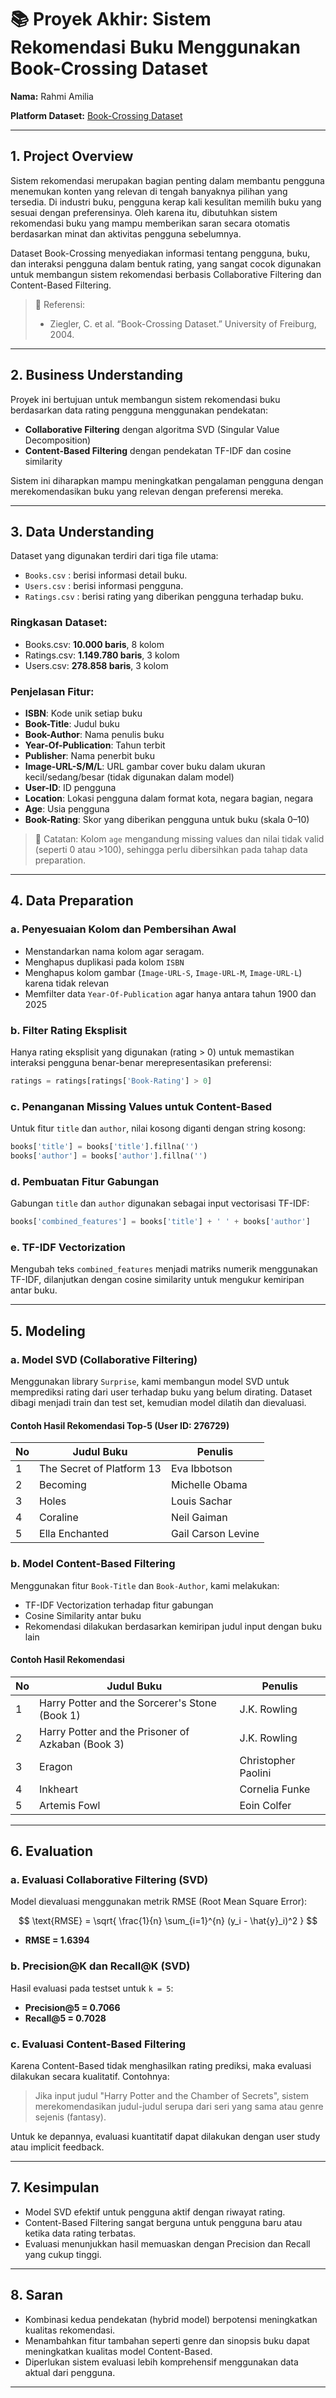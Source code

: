 # 📚 Proyek Akhir: Sistem Rekomendasi Buku Menggunakan Book-Crossing Dataset

**Nama:** Rahmi Amilia

**Platform Dataset:** [Book-Crossing Dataset](http://www2.informatik.uni-freiburg.de/~cziegler/BX/)

---

## 1. Project Overview

Sistem rekomendasi merupakan bagian penting dalam membantu pengguna menemukan konten yang relevan di tengah banyaknya pilihan yang tersedia. Di industri buku, pengguna kerap kali kesulitan memilih buku yang sesuai dengan preferensinya. Oleh karena itu, dibutuhkan sistem rekomendasi buku yang mampu memberikan saran secara otomatis berdasarkan minat dan aktivitas pengguna sebelumnya.

Dataset Book-Crossing menyediakan informasi tentang pengguna, buku, dan interaksi pengguna dalam bentuk rating, yang sangat cocok digunakan untuk membangun sistem rekomendasi berbasis Collaborative Filtering dan Content-Based Filtering.

> 📌 Referensi:
>
> * Ziegler, C. et al. “Book-Crossing Dataset.” University of Freiburg, 2004.

---

## 2. Business Understanding

Proyek ini bertujuan untuk membangun sistem rekomendasi buku berdasarkan data rating pengguna menggunakan pendekatan:

* **Collaborative Filtering** dengan algoritma SVD (Singular Value Decomposition)
* **Content-Based Filtering** dengan pendekatan TF-IDF dan cosine similarity

Sistem ini diharapkan mampu meningkatkan pengalaman pengguna dengan merekomendasikan buku yang relevan dengan preferensi mereka.

---

## 3. Data Understanding

Dataset yang digunakan terdiri dari tiga file utama:

* `Books.csv` : berisi informasi detail buku.
* `Users.csv` : berisi informasi pengguna.
* `Ratings.csv` : berisi rating yang diberikan pengguna terhadap buku.

### Ringkasan Dataset:

* Books.csv: **10.000 baris**, 8 kolom
* Ratings.csv: **1.149.780 baris**, 3 kolom
* Users.csv: **278.858 baris**, 3 kolom

### Penjelasan Fitur:

* **ISBN**: Kode unik setiap buku
* **Book-Title**: Judul buku
* **Book-Author**: Nama penulis buku
* **Year-Of-Publication**: Tahun terbit
* **Publisher**: Nama penerbit buku
* **Image-URL-S/M/L**: URL gambar cover buku dalam ukuran kecil/sedang/besar (tidak digunakan dalam model)
* **User-ID**: ID pengguna
* **Location**: Lokasi pengguna dalam format kota, negara bagian, negara
* **Age**: Usia pengguna
* **Book-Rating**: Skor yang diberikan pengguna untuk buku (skala 0–10)

> 📅 Catatan: Kolom `age` mengandung missing values dan nilai tidak valid (seperti 0 atau >100), sehingga perlu dibersihkan pada tahap data preparation.

---

## 4. Data Preparation

### a. Penyesuaian Kolom dan Pembersihan Awal

* Menstandarkan nama kolom agar seragam.
* Menghapus duplikasi pada kolom `ISBN`
* Menghapus kolom gambar (`Image-URL-S`, `Image-URL-M`, `Image-URL-L`) karena tidak relevan
* Memfilter data `Year-Of-Publication` agar hanya antara tahun 1900 dan 2025

### b. Filter Rating Eksplisit

Hanya rating eksplisit yang digunakan (rating > 0) untuk memastikan interaksi pengguna benar-benar merepresentasikan preferensi:

```python
ratings = ratings[ratings['Book-Rating'] > 0]
```

### c. Penanganan Missing Values untuk Content-Based

Untuk fitur `title` dan `author`, nilai kosong diganti dengan string kosong:

```python
books['title'] = books['title'].fillna('')
books['author'] = books['author'].fillna('')
```

### d. Pembuatan Fitur Gabungan

Gabungan `title` dan `author` digunakan sebagai input vectorisasi TF-IDF:

```python
books['combined_features'] = books['title'] + ' ' + books['author']
```

### e. TF-IDF Vectorization

Mengubah teks `combined_features` menjadi matriks numerik menggunakan TF-IDF, dilanjutkan dengan cosine similarity untuk mengukur kemiripan antar buku.

---

## 5. Modeling

### a. Model SVD (Collaborative Filtering)

Menggunakan library `Surprise`, kami membangun model SVD untuk memprediksi rating dari user terhadap buku yang belum dirating. Dataset dibagi menjadi train dan test set, kemudian model dilatih dan dievaluasi.

#### Contoh Hasil Rekomendasi Top-5 (User ID: 276729)

| No | Judul Buku                | Penulis            |
| -- | ------------------------- | ------------------ |
| 1  | The Secret of Platform 13 | Eva Ibbotson       |
| 2  | Becoming                  | Michelle Obama     |
| 3  | Holes                     | Louis Sachar       |
| 4  | Coraline                  | Neil Gaiman        |
| 5  | Ella Enchanted            | Gail Carson Levine |

### b. Model Content-Based Filtering

Menggunakan fitur `Book-Title` dan `Book-Author`, kami melakukan:

* TF-IDF Vectorization terhadap fitur gabungan
* Cosine Similarity antar buku
* Rekomendasi dilakukan berdasarkan kemiripan judul input dengan buku lain

#### Contoh Hasil Rekomendasi

| No | Judul Buku                                        | Penulis             |
| -- | ------------------------------------------------- | ------------------- |
| 1  | Harry Potter and the Sorcerer's Stone (Book 1)    | J.K. Rowling        |
| 2  | Harry Potter and the Prisoner of Azkaban (Book 3) | J.K. Rowling        |
| 3  | Eragon                                            | Christopher Paolini |
| 4  | Inkheart                                          | Cornelia Funke      |
| 5  | Artemis Fowl                                      | Eoin Colfer         |

---

## 6. Evaluation

### a. Evaluasi Collaborative Filtering (SVD)

Model dievaluasi menggunakan metrik RMSE (Root Mean Square Error):

$$
\text{RMSE} = \sqrt{ \frac{1}{n} \sum_{i=1}^{n} (y_i - \hat{y}_i)^2 }
$$

* **RMSE = 1.6394**

### b. Precision\@K dan Recall\@K (SVD)

Hasil evaluasi pada testset untuk `k = 5`:

* **Precision\@5 = 0.7066**
* **Recall\@5 = 0.7028**

### c. Evaluasi Content-Based Filtering

Karena Content-Based tidak menghasilkan rating prediksi, maka evaluasi dilakukan secara kualitatif. Contohnya:

> Jika input judul "Harry Potter and the Chamber of Secrets", sistem merekomendasikan judul-judul serupa dari seri yang sama atau genre sejenis (fantasy).

Untuk ke depannya, evaluasi kuantitatif dapat dilakukan dengan user study atau implicit feedback.

---

## 7. Kesimpulan

* Model SVD efektif untuk pengguna aktif dengan riwayat rating.
* Content-Based Filtering sangat berguna untuk pengguna baru atau ketika data rating terbatas.
* Evaluasi menunjukkan hasil memuaskan dengan Precision dan Recall yang cukup tinggi.

---

## 8. Saran

* Kombinasi kedua pendekatan (hybrid model) berpotensi meningkatkan kualitas rekomendasi.
* Menambahkan fitur tambahan seperti genre dan sinopsis buku dapat meningkatkan kualitas model Content-Based.
* Diperlukan sistem evaluasi lebih komprehensif menggunakan data aktual dari pengguna.

---
